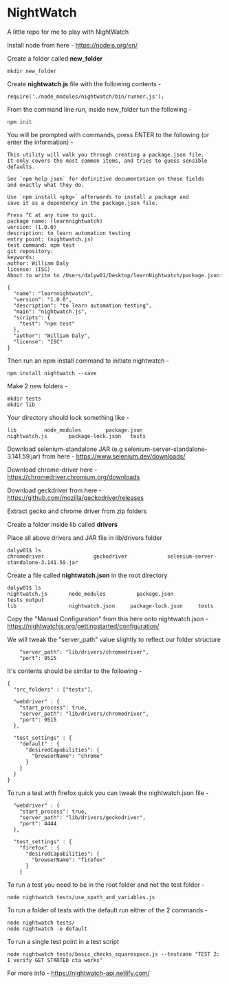 # NightWatch
A little repo for me to play with NightWatch

Install node from here - https://nodejs.org/en/

Create a folder called **new_folder**

```
mkdir new_folder
```

Create **nightwatch.js** file with the following contents - 

```
require('./node_modules/nightwatch/bin/runner.js');
```

From the command line run, inside new_folder tun the following - 

```
npm init
```

You will be prompted with commands, press ENTER to the following (or enter the information) - 

```
This utility will walk you through creating a package.json file.
It only covers the most common items, and tries to guess sensible defaults.

See `npm help json` for definitive documentation on these fields
and exactly what they do.

Use `npm install <pkg>` afterwards to install a package and
save it as a dependency in the package.json file.

Press ^C at any time to quit.
package name: (learnnightwatch) 
version: (1.0.0) 
description: to learn automation testing
entry point: (nightwatch.js) 
test command: npm test
git repository: 
keywords: 
author: William Daly
license: (ISC) 
About to write to /Users/dalyw01/Desktop/learnNightwatch/package.json:

{
  "name": "learnnightwatch",
  "version": "1.0.0",
  "description": "to learn automation testing",
  "main": "nightwatch.js",
  "scripts": {
    "test": "npm test"
  },
  "author": "William Daly",
  "license": "ISC"
}
```

Then run an npm install command to initiate nightwatch - 

```
npm install nightwatch --save
```

Make 2 new folders - 

```
mkdir tests 
mkdir lib
```

Your directory should look something like - 

```
lib			node_modules		package.json
nightwatch.js		package-lock.json	tests
```

Download selenium-standalone JAR (e.g selenium-server-standalone-3.141.59.jar) from here - https://www.selenium.dev/downloads/

Download chrome-driver here - https://chromedriver.chromium.org/downloads

Download geckdriver from here - https://github.com/mozilla/geckodriver/releases

Extract gecko and chrome driver from zip folders

Create a folder inside lib called **drivers**

Place all above drivers and JAR file in lib/drivers folder

```
dalyw01$ ls
chromedriver				geckodriver				selenium-server-standalone-3.141.59.jar
```

Create a file called **nightwatch.json** in the root directory

```
dalyw01$ ls
nightwatch.js		node_modules		  package.json		    tests_output
lib			        nightwatch.json		package-lock.json	  tests
```

Copy the "Manual Configuration" from this here onto nightwatch.json - https://nightwatchjs.org/gettingstarted/configuration/

We will tweak the "server_path" value slightly to reflect our folder structure

```
    "server_path": "lib/drivers/chromedriver",
    "port": 9515
```

It's contents should be similar to the following -

```
{
  "src_folders" : ["tests"],

  "webdriver" : {
    "start_process": true,
    "server_path": "lib/drivers/chromedriver",
    "port": 9515
  },

  "test_settings" : {
    "default" : {
      "desiredCapabilities": {
        "browserName": "chrome"
      }
    }
  }
}
```

To run a test with firefox quick you can tweak the nightwatch.json file -

```
  "webdriver" : {
    "start_process": true,
    "server_path": "lib/drivers/geckodriver",
    "port": 4444
  },

  "test_settings" : {
    "firefox" : {
      "desiredCapabilities": {
        "browserName": "firefox"
      }
    }
```

To run a test you need to be in the root folder and not the test folder - 

```
node nightwatch tests/use_xpath_and_variables.js
```

To run a folder of tests with the default run either of the 2 commands - 

```
node nightwatch tests/
node nightwatch -e default
```

To run a single test point in a test script

```
node nightwatch tests/basic_checks_squarespace.js --testcase "TEST 2: I verify GET STARTED cta works"
```

For more info - https://nightwatch-api.netlify.com/

